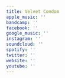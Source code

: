 ```yaml
---
title: Velvet Condom
apple_music: ''
bandcamp: ''
facebook: ''
google_music: ''
instagram: ''
soundcloud: ''
spotify: ''
twitter: ''
website: ''
youtube: ''
---
```

